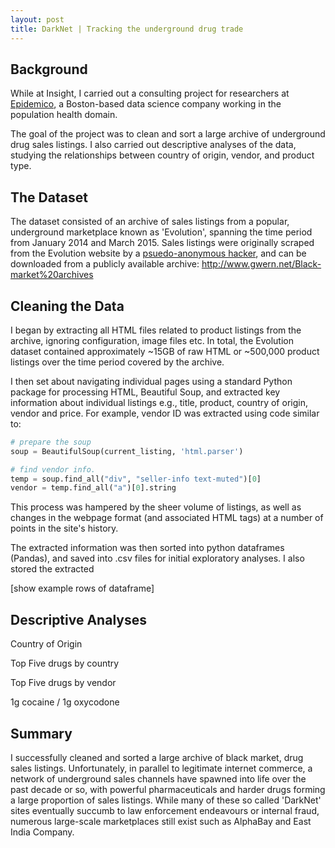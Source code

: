 ```yaml
---
layout: post
title: DarkNet | Tracking the underground drug trade
---
```


## Background

While at Insight, I carried out a consulting project for researchers at [Epidemico](http://www.epidemico.com), a Boston-based data science company working in the population health domain. 

The goal of the project was to clean and sort a large archive of underground drug sales listings. I also carried out descriptive analyses of the data, studying the relationships between country of origin, vendor, and product type.

## The Dataset

The dataset consisted of an archive of sales listings from a popular, underground marketplace known as 'Evolution', spanning the time period from January 2014 and March 2015. Sales listings were originally scraped from the Evolution website by a [psuedo-anonymous hacker](http://www.gwern.net), and can be downloaded from a publicly available archive: <http://www.gwern.net/Black-market%20archives>

## Cleaning the Data

I began by extracting all HTML files related to product listings from the archive, ignoring configuration, image files etc. In total, the Evolution dataset contained approximately ~15GB of raw HTML or ~500,000 product listings over the time period covered by the archive. 

I then set about navigating individual pages using a standard Python package for processing HTML, Beautiful Soup, and extracted key information about individual listings e.g., title, product, country of origin, vendor and price. For example, vendor ID was extracted using code similar to:

```python
# prepare the soup
soup = BeautifulSoup(current_listing, 'html.parser')

# find vendor info.
temp = soup.find_all("div", "seller-info text-muted")[0]
vendor = temp.find_all("a")[0].string
```

This process was hampered by the sheer volume of listings, as well as changes in the webpage format (and associated HTML tags) at a number of points in the site's history.

The extracted information was then sorted into python dataframes (Pandas), and saved into .csv files for initial exploratory analyses. I also stored the extracted 

[show example rows of dataframe]

## Descriptive Analyses

Country of Origin

Top Five drugs by country

Top Five drugs by vendor

1g cocaine / 1g oxycodone

## Summary
I successfully cleaned and sorted a large archive of black market, drug sales listings.  Unfortunately, in parallel to legitimate internet commerce, a network of underground sales channels have spawned into life over the past decade or so, with powerful pharmaceuticals and harder drugs forming a large proportion of sales listings. While many of these so called 'DarkNet' sites eventually succumb to law enforcement endeavours or internal fraud, numerous large-scale marketplaces still exist such as AlphaBay and East India Company.
<!--more-->
